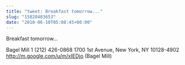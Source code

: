```yaml
---
title: "tweet: Breakfast tomorrow..."
slug: "15828483653"
date: "2010-06-10T05:08:45+00:00"
---
```

Breakfast tomorrow...

Bagel Mill
1 (212) 426-0868
1700 1st Avenue, New York, NY 10128-4902
http://m.google.com/u/m/xIEDjo (Bagel Mill)